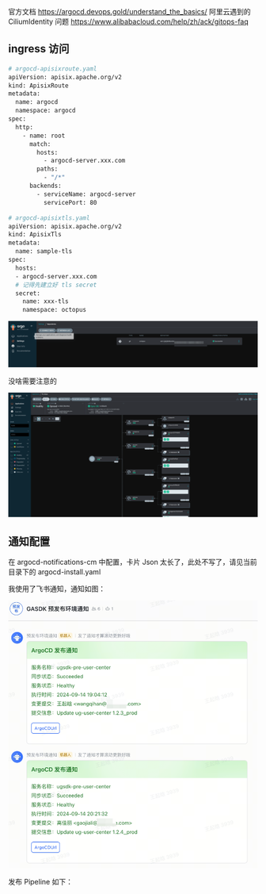 
官方文档
https://argocd.devops.gold/understand_the_basics/
阿里云遇到的 CiliumIdentity 问题
https://www.alibabacloud.com/help/zh/ack/gitops-faq
## ingress 访问

```bash
# argocd-apisixroute.yaml
apiVersion: apisix.apache.org/v2
kind: ApisixRoute
metadata:
  name: argocd
  namespace: argocd
spec:
  http:
    - name: root
      match:
        hosts:
          - argocd-server.xxx.com
        paths:
          - "/*"
      backends:
        - serviceName: argocd-server
          servicePort: 80
```


```bash
# argocd-apisixtls.yaml
apiVersion: apisix.apache.org/v2
kind: ApisixTls
metadata:
  name: sample-tls
spec:
  hosts:
  - argocd-server.xxx.com
  # 记得先建立好 tls secret 
  secret:
    name: xxx-tls
    namespace: octopus
```

![](assets/ArgoCD%20文档/ArgoCD%20文档_image_1.png)


没啥需要注意的
 
![](assets/ArgoCD%20文档/ArgoCD%20文档_image_2.png)

## 通知配置

在 argocd-notifications-cm 中配置，卡片 Json 太长了，此处不写了，请见当前目录下的 argocd-install.yaml

我使用了飞书通知，通知如图：


![](assets/ArgoCD%20文档/ArgoCD%20文档_image_3.png)


发布 Pipeline 如下：